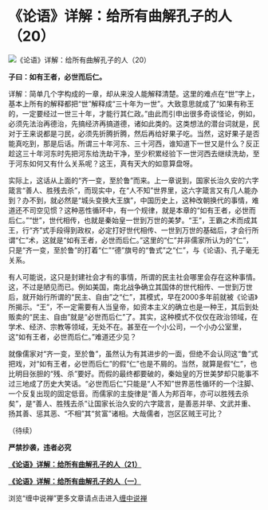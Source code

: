 《论语》详解：给所有曲解孔子的人（20）
====

			

                                               

![《论语》详解：给所有曲解孔子的人（20）](http://simg.sinajs.cn/blog7style/images/common/sg_trans.gif)

                                               

**子曰：如有王者，必世而后仁。**

详解：简单几个字构成的一章，却从来没人能解释清楚。这里的难点在“世”字上，基本上所有的解释都把“世”解释成“三十年为一世”。大致意思就成了“如果有称王的，一定要经过一世三十年，才能行其仁政。”由此而引申出很多奇谈怪论，例如，必须先法治再德治，先搞经济再搞道德，诸如此类的。这类想法的潜台词就是，民对于王来说都是刁民，必须先折腾折腾，然后再给好果子吃。当然，这好果子是否能真吃到，那是后话。所谓三十年河东、三十河西，谁知道下一世又是什么？反正趁这三十年河东时先把河东给洗劫干净，至少积累经验下一世河西去继续洗劫，至于河东如何又有什么关系呢？这王，真有天大的如意算盘呀。

   实际上，这话从上面的“齐一变，至於鲁”而来。上一章说到，国家长治久安的六字箴言“善人、胜残去杀”，而现实中，在“人不知”世界里，这六字箴言又有几人能办到？办不到，就必然是“城头变换大王旗”，中国历史上，这种改朝换代的事情，难道还不司空见惯？这种恶性循环中，有一个规律，就是本章的“如有王者，必世而后仁。”“世”，世代相传，也就是秦始皇一世到万世的美梦。“王”，王霸之术而成其王，行“齐”式手段得到政权，必定打好世代相传、一世到万世的基础后，才会行所谓“仁”术，这就是“如有王者，必世而后仁。”这里的“仁”并非儒家所认为的“仁”，只是“齐一变，至於鲁”的打着“仁”“德”旗号的“鲁式”之“仁”，与《论语》、孔子毫无关系。

   有人可能说，这只是封建社会才有的事情，所谓的民主社会哪里会存在这种事情。这，不过是陋见而已。例如美国，南北战争确立其国体的世代相传、一世到万世后，就开始行所谓的“民主、自由”之“仁”，其模式，早在2000多年前就被《论语》所揭示。“王”，不一定需要有人当皇帝，如资本主义的确立也是一种王，其后到处贩卖的“民主、自由”就是“必世而后仁”了。其实，这种模式不仅仅在政治领域，在学术、经济、宗教等领域，无处不在。甚至在一个小公司，一个小办公室里，这“如有王者，必世而后仁。”难道还少见？

   就像儒家对“齐一变，至於鲁”，虽然认为有其进步的一面，但绝不会认同这“鲁”式把戏，对“如有王者，必世而后仁”的假“仁”也是不屑的。当然，就算是假“仁”，也比明目张胆的“残、杀”要好。而假的最终都要破的，秦始皇的万世美梦却只能事不过三地成了历史大笑话。“必世而后仁”只能是“人不知”世界恶性循环的一个注脚、一个反复出现的固定低音。而儒家的主旋律是“善人为邦百年，亦可以胜残去杀矣”，是“善人、胜残去杀”让国家长治久安的六字箴言，是善恶并举、文武并重、扬其善、惩其恶、“不相”其“贫富”诸相。大哉儒者，岂区区贼王可比？

（待续）

**严禁抄袭，违者必究**

[**《论语》详解：给所有曲解孔子的人（21）**](http://blog.sina.com.cn/u/486e105c010006xj)

[**《论语》详解：给所有曲解孔子的人（一）**](http://blog.sina.com.cn/u/486e105c010006n3)

浏览“缠中说禅”更多文章请点击进入[缠中说禅](http://blog.sina.com.cn/m/chzhshch)
